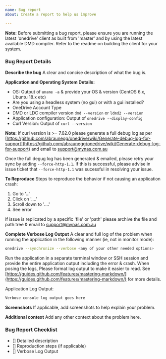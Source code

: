 ```yaml
---
name: Bug report
about: Create a report to help us improve

---
```

**Note:** Before submitting a bug report, please ensure you are running the latest 'onedrive' client as built from 'master' and by using the latest available DMD compiler. Refer to the readme on building the client for your system.

### Bug Report Details ###
**Describe the bug**
A clear and concise description of what the bug is.

**Application and Operating System Details:**
-   OS: Output of `uname -a` & provide your OS & version (CentOS 6.x, Ubuntu 18.x etc)
-   Are you using a headless system (no gui) or with a gui installed?
-   OneDrive Account Type
-   DMD or LDC compiler version `dmd --version` or `ldmd2 --version`
-   Application configuration: Output of `onedrive --display-config`
-   Curl Version: Output of `curl --version`

**Note:** If curl version is >= 7.62.0 please generate a full debug log as per [https://github.com/abraunegg/onedrive/wiki/Generate-debug-log-for-support](https://github.com/abraunegg/onedrive/wiki/Generate-debug-log-for-support) and email to support@mynas.com.au

Once the full degug log has been generated & emailed, please retry your sync by adding `--force-http-1.1`. If this is successful, please advise in issue ticket that `--force-http-1.1` was sucessful in resolving your issue.

**To Reproduce**
Steps to reproduce the behavior if not causing an application crash:
1.  Go to '...'
2.  Click on '....'
3.  Scroll down to '....'
4.  See error

If issue is replicated by a specific 'file' or 'path' please archive the file and path tree & email to support@mynas.com.au 

**Complete Verbose Log Output**
A clear and full log of the problem when running the application in the following manner (ie, not in monitor mode):
```bash
onedrive --synchronize --verbose <any of your other needed options>
```

Run the application in a separate terminal window or SSH session and provide the entire application output including the error & crash. When posing the logs, Please format log output to make it easier to read. See [https://guides.github.com/features/mastering-markdown/](https://guides.github.com/features/mastering-markdown/) for more details.

Application Log Output:
```bash
Verbose console log output goes here
```

**Screenshots**
If applicable, add screenshots to help explain your problem.

**Additional context**
Add any other context about the problem here.

### Bug Report Checklist ###
-  []  Detailed description
-  []  Reproduction steps (if applicable)
-  []  Verbose Log Output
